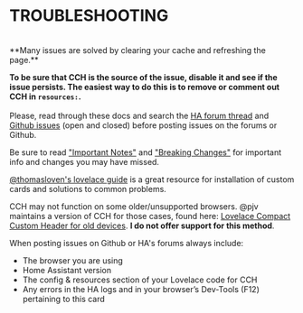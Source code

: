 <!-- Disable sidebar -->
<script>
let sidebar = document.getElementsByClassName("col-md-3")[0];
sidebar.parentNode.removeChild(sidebar);
document.getElementsByClassName("col-md-9")[0].style.cssText = "width:80%;display:block;margin-left:10%";
</script>
<!-- Disable sidebar -->

# **TROUBLESHOOTING**
<br>
**Many issues are solved by clearing your cache and refreshing the page.**

**To be sure that CCH is the source of the issue, disable it and see if the issue persists. The easiest way to do this is to remove or comment out CCH in `resources:`.**
<br><br>
Please, read through these docs and search the [HA forum thread](https://community.home-assistant.io/t/compact-custom-header) and [Github issues](https://github.com/maykar/compact-custom-header/issues?utf8=%E2%9C%93&q=is%3Aissue) (open and closed) before posting issues on the forums or Github.

Be sure to read ["Important Notes"](https://maykar.github.io/compact-custom-header/#important-notes) and ["Breaking Changes"](https://maykar.github.io/compact-custom-header/#breaking-changes) for important info and changes you may have missed.

[@thomasloven's lovelace guide](https://github.com/thomasloven/hass-config/wiki/Lovelace-Plugins) is a great resource for installation of custom cards and solutions to common problems.

CCH may not function on some older/unsupported browsers. @pjv maintains a version of CCH for those cases, found here: [Lovelace Compact Custom Header for old devices](https://gist.github.com/pjv/521073b982e37418339afbf420691310). **I do not offer support for this method**.

When posting issues on Github or HA's forums always include:

* The browser you are using
* Home Assistant version
* The config & resources section of your Lovelace code for CCH
* Any errors in the HA logs and in your browser’s Dev-Tools (F12) pertaining to this card
